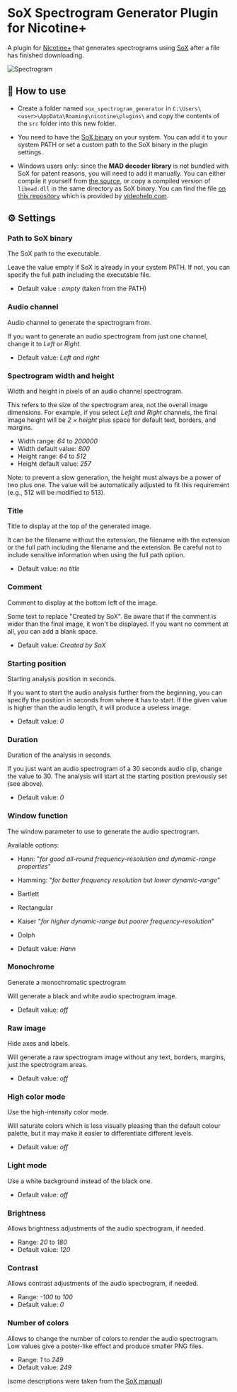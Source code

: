 # SoX Spectrogram Generator Plugin for Nicotine+

A plugin for [Nicotine+](https://nicotine-plus.org/) that generates spectrograms using [SoX](https://github.com/chirlu/sox) after a file has finished downloading.

![Spectrogram](https://i.imgur.com/LlXHtCA.png)

## 📖 How to use

- Create a folder named `sox_spectrogram_generator` in `C:\Users\<user>\AppData\Roaming\nicotine\plugins\` and copy the contents of the `src` folder into this new folder.

- You need to have the [SoX binary](https://sourceforge.net/projects/sox/) on your system. You can add it to your system PATH or set a custom path to the SoX binary in the plugin settings.

- Windows users only: since the **MAD decoder library** is not bundled with SoX for patent reasons, you will need to add it manually. You can either compile it yourself from [the source](https://www.underbit.com/products/mad/), or copy a compiled version of `libmad.dll` in the same directory as SoX binary. You can find the file [on this repository](https://github.com/ewauq/sox_spectrogram_generator/tree/main/lib) which is provided by [videohelp.com](https://www.videohelp.com/software?d=sox-14.4.0-libmad-libmp3lame.zip).

## ⚙️ Settings

### Path to SoX binary

The SoX path to the executable.

Leave the value empty if SoX is already in your system PATH. If not, you can specify the full path including the executable file.

- Default value : _empty_ (taken from the PATH)

### Audio channel

Audio channel to generate the spectrogram from.

If you want to generate an audio spectrogram from just one channel, change it to _Left_ or _Right_.

- Default value: _Left and right_

### Spectrogram width and height

Width and height in pixels of an audio channel spectrogram.

This refers to the size of the spectrogram area, not the overall image dimensions. For example, if you select _Left and Right_ channels, the final image height will be _2 × height_ plus space for default text, borders, and margins.

- Width range: _64_ to _200000_
- Width default value: _800_
- Height range: _64_ to _512_
- Height default value: _257_

Note: to prevent a slow generation, the height must always be a power of two plus one. The value will be automatically adjusted to fit this requirement (e.g., 512 will be modified to 513).

### Title

Title to display at the top of the generated image.

It can be the filename without the extension, the filename with the extension or the full path including the filename and the extension. Be careful not to include sensitive information when using the full path option.

- Default value: _no title_

### Comment

Comment to display at the bottom left of the image.

Some text to replace "Created by SoX". Be aware that if the comment is wider than the final image, it won't be displayed. If you want no comment at all, you can add a blank space.

- Default value: _Created by SoX_

### Starting position

Starting analysis position in seconds.

If you want to start the audio analysis further from the beginning, you can specify the position in seconds from where it has to start. If the given value is higher than the audio length, it will produce a useless image.

- Default value: _0_

### Duration

Duration of the analysis in seconds.

If you just want an audio spectrogram of a 30 seconds audio clip, change the value to 30. The analysis will start at the starting position previously set (see above).

- Default value: _0_

### Window function

The window parameter to use to generate the audio spectrogram.

Available options:

- Hann: "_for good all-round frequency-resolution and dynamic-range properties_"
- Hamming: "_for better frequency resolution but lower dynamic-range_"
- Bartlett
- Rectangular
- Kaiser "_for higher dynamic-range but poorer frequency-resolution_"
- Dolph

- Default value: _Hann_

### Monochrome

Generate a monochromatic spectrogram

Will generate a black and white audio spectrogram image.

- Default value: _off_

### Raw image

Hide axes and labels.

Will generate a raw spectrogram image without any text, borders, margins, just the spectrogram areas.

- Default value: _off_

### High color mode

Use the high-intensity color mode.

Will saturate colors which is less visually pleasing than the default colour palette, but it may make it easier to differentiate different levels.

- Default value: _off_

### Light mode

Use a white background instead of the black one.

- Default value: _off_

### Brightness

Allows brightness adjustments of the audio spectrogram, if needed.

- Range: _20_ to _180_
- Default value: _120_

### Contrast

Allows contrast adjustments of the audio spectrogram, if needed.

- Range: _-100_ to _100_
- Default value: _0_

### Number of colors

Allows to change the number of colors to render the audio spectrogram. Low values give a poster-like effect and produce smaller PNG files.

- Range: _1_ to _249_
- Default value: _249_

(some descriptions were taken from the [SoX manual](https://linux.die.net/man/1/sox))
